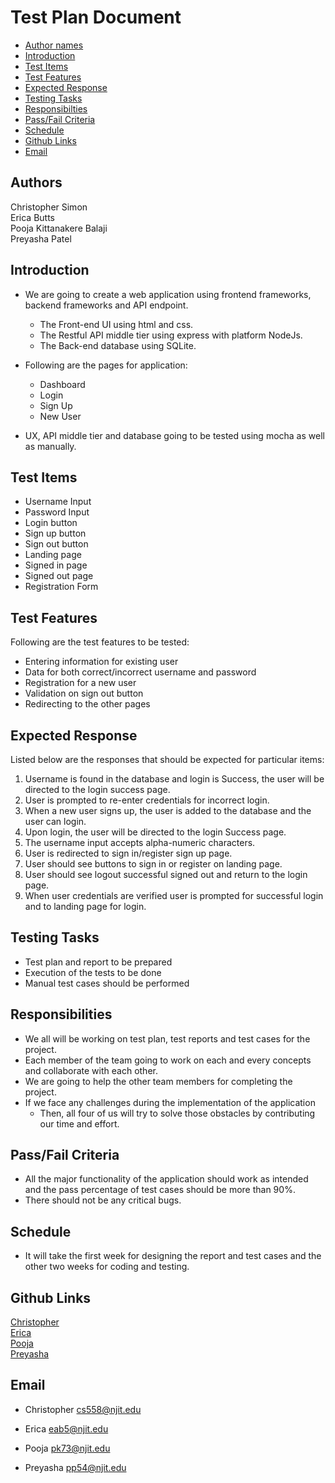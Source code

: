 # Test Plan Document

- [Author names](#author-names)
- [Introduction](#introduction)
- [Test Items](#test-items)
- [Test Features](#test-features)
- [Expected Response](#expected-response)
- [Testing Tasks](#testing-tasks)
- [Responsibilties](#responsibilities)
- [Pass/Fail Criteria](#passfail-criteria)
- [Schedule](#schedule)
- [Github Links](#github-links)
- [Email](#email)

## Authors

Christopher Simon\
Erica Butts\
Pooja Kittanakere Balaji\
Preyasha Patel

## Introduction
- We are going to create a web application using frontend frameworks, backend frameworks and API endpoint.
    - The Front-end UI using html and css.
    - The Restful API middle tier using express with platform NodeJs.
    - The Back-end database using SQLite.

- Following are the pages for application:
    - Dashboard
    - Login
    - Sign Up
    - New User

- UX, API middle tier and database going to be tested using mocha as well as manually.

## Test Items
- Username Input
- Password Input
- Login button 
- Sign up button 
- Sign out button
- Landing page 
- Signed in page 
- Signed out page
- Registration Form

## Test Features
Following are the test features to be tested:
- Entering information for existing user
- Data for both correct/incorrect username and password
- Registration for a new user
- Validation on sign out button
- Redirecting to the other pages

## Expected Response
Listed below are the responses that should be expected for particular items:
1. Username is found in the database and login is Success, the user will be directed to the login success page. 
2. User is prompted to re-enter credentials for incorrect login.
3. When a new user signs up, the user is added to the database and the user can login.
4. Upon login, the user will be directed to the login Success page.
5. The username input accepts alpha-numeric characters.
6. User is redirected to sign in/register sign up page.
7. User should see buttons to sign in or register on landing page.
8. User should see logout successful signed out and return to the login page. 
9. When user credentials are verified user is prompted for successful login and to landing page for login.

## Testing Tasks 
- Test plan and report to be prepared
- Execution of the tests to be done
- Manual test cases should be performed

## Responsibilities
- We all will be working on test plan, test reports and test cases for the project.
- Each member of the team going to work on each and every concepts and collaborate with each other.
- We are going to help the other team members for completing the project.
- If we face any challenges during the implementation of the application
  - Then, all four of us will try to solve those obstacles by contributing our time and effort.

## Pass/Fail Criteria
- All the major functionality of the application should work as intended and the pass percentage of test cases should be more than 90%.
- There should not be any critical bugs.

## Schedule
- It will take the first week for designing the report and test cases and the other two weeks for coding and testing.

## Github Links
[Christopher](https://github.com/cs5581)\
[Erica](https://github.com/deathloser)\
[Pooja](https://github.com/pkb94)\
[Preyasha](https://github.com/preyasha2810)

## Email
- Christopher
<cs558@njit.edu>

- Erica
<eab5@njit.edu>

- Pooja
<pk73@njit.edu>

- Preyasha
<pp54@njit.edu>
